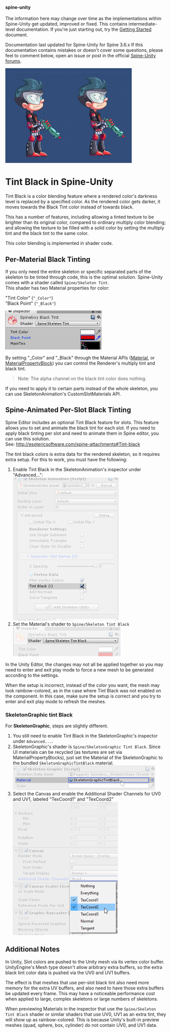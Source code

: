 #### spine-unity
The information here may change over time as the implementations within Spine-Unity get updated, improved or fixed.
This contains intermediate-level documentation. If you're just starting out, try the [Getting Started](/Getting-Started.md) document.

Documentation last updated for Spine-Unity for Spine 3.6.x
If this documentation contains mistakes or doesn't cover some questions, please feel to comment below, open an issue or post in the official [Spine-Unity forums](http://esotericsoftware.com/forum/viewforum.php?f=3). 

![](/img/spine-runtimes-guide/spine-unity/tint-black-demo.gif)  

# Tint Black in Spine-Unity
Tint Black is a color blending feature where a rendered color's darkness level is replaced by a specified color. As the rendered color gets darker, it moves towards the Black Tint color instead of towards black.

This has a number of features, including allowing a tinted texture to be brighter than its original color, compared to ordinary multiply color blending; and allowing the texture to be filled with a solid color by setting the multiply tint and the black tint to the same color.

This color blending is implemented in shader code.

## Per-Material Black Tinting
If you only need the entire skeleton or specific separated parts of the skeleton to be tinted through code, this is the optimal solution.
Spine-Unity comes with a shader called `Spine/Skeleton Tint`.  
This shader has two Material properties for color:

"Tint Color" (`"_Color"`)  
"Black Point" (`"_Black"`)  

![](/img/spine-runtimes-guide/spine-unity/skeleton-tint-shader-color-properties.png)  

By setting "_Color" and "_Black" through the Material APIs ([Material](https://docs.unity3d.com/ScriptReference/Material.html), or [MaterialPropertyBlock](https://docs.unity3d.com/ScriptReference/MaterialPropertyBlock.html)) you can control the Renderer's multiply tint and black tint.

> Note: The alpha channel on the black tint color does nothing.

If you need to apply it to certain parts instead of the whole skeleton, you can use SkeletonAnimation's CustomSlotMaterials API.  

## Spine-Animated Per-Slot Black Tinting
Spine Editor includes an optional Tint Black feature for slots. This feature allows you to set and animate the black tint for each slot. If you need to apply black tinting per slot and need to animate them in Spine editor, you can use this solution.  
See: http://esotericsoftware.com/spine-attachments#Tint-black

The tint black colors is extra data for the rendered skeleton, so it requires extra setup.
For this to work, you must have the following:  
1.  Enable Tint Black in the SkeletonAnimation's inspector under "Advanced...":  
![](/img/spine-runtimes-guide/spine-unity/skeletonanimation-inspector-tintblack.png)
2.  Set the Material's shader to `Spine/Skeleton Tint Black`  
![](/img/spine-runtimes-guide/spine-unity/skeleton-tint-black-material-shader.png)

In the Unity Editor, the changes may not all be applied together so you may need to enter and exit play mode to force a new mesh to be generated according to the settings.

When the setup is incorrect, instead of the color you want, the mesh may look rainbow-colored, as in the case where Tint Black was not enabled on the component. In this case, make sure the setup is correct and you try to enter and exit play mode to refresh the meshes.

### SkeletonGraphic tint Black
For **SkeletonGraphic**, steps are slightly different.  
1. You still need to enable Tint Black in the SkeletonGraphic's inspector under `Advanced...`.
2. SkeletonGraphic's shader is `Spine/SkeletonGraphic Tint Black`. Since UI materials can be recycled (as textures are set via MaterialPropertyBlocks), just set the Material of the SkeletonGraphic to the bundled `SkeletonGraphicTintBlack` material.  
![](/img/spine-runtimes-guide/spine-unity/skeletongraphictintblack-material.png)
3. Select the Canvas and enable the Additional Shader Channels for UV0 and UV1, labeled "TexCoord1" and "TexCoord2"  
![](/img/spine-runtimes-guide/spine-unity/unity-canvas-texcoord1-texcoord2.png)

## Additional Notes
In Unity, Slot colors are pushed to the Unity mesh via its vertex color buffer. UnityEngine's Mesh type doesn't allow arbitrary extra buffers, so the extra black tint color data is pushed via the UV0 and UV1 buffers.

The effect is that meshes that use per-slot black tint also need more memory for the extra UV buffers, and also need to have those extra buffers be updated every frame. This may have a noticeable performance cost when applied to large, complex skeletons or large numbers of skeletons.

When previewing Materials in the inspector that use the `Spine/Skeleton Tint Black` shader or similar shaders that use UV0, UV1 as an extra tint, they will show up as rainbow-colored. This is because Unity's built-in preview meshes (quad, sphere, box, cylinder) do not contain UV0, and UV1 data.